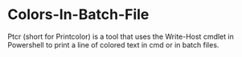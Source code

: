 # Colors-In-Batch-File
Ptcr (short for Printcolor) is a tool that uses the Write-Host cmdlet in Powershell to print a line of colored text in cmd or in batch files.
